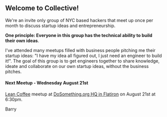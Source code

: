 ## Welcome to Collective!

We're an invite only group of NYC based hackers that meet up once per month to discuss startup ideas and entrepreneurship.

**One principle: Everyone in this group has the technical ability to build their own ideas**.

I've attended many meetups filled with business people pitching me their startup ideas: "I have my idea all figured out, I just need an engineer to build it!". The goal of this group is to get engineers together to share knowledge, ideate and collaborate on our own startup ideas, without the business pitches.

#### Next Meetup - Wednesday August 21st

[Lean Coffee](http://www.slideshare.net/SteveRogalsky/a-guide-to-lean-coffee) meetup at [DoSomething.org HQ in Flatiron](https://www.google.com/maps/preview#!q=dosomething.org) on August 21st at 6:30pm.

Barry
